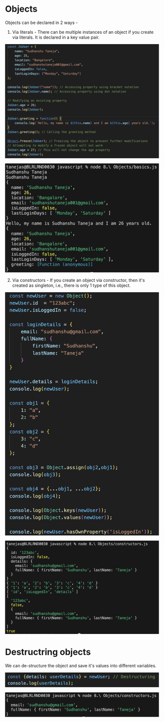 # Objects

Objects can be declared in 2 ways - 

1. Via literals - There can be multiple instances of an object if you create via literals. It is declared in a key value pair.

![alt text](images/code.png)

![alt text](images/output.png)


2. Via constructors - If you create an object via constructor, then it's created as singleton, i.e., there is only 1 type of this object.

![alt text](images/constructor_code.png)

![alt text](images/constructor_output.png)

# Destructring objects

We can de-structure the object and save it's values into different variables.

![alt text](images/destructuring.png)

![alt text](images/destructure_output.png)